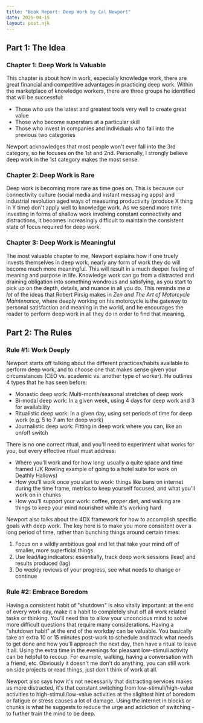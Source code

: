 ```yaml
---
title: "Book Report: Deep Work by Cal Newport"
date: 2025-04-15
layout: post.njk
---
```


## Part 1: The Idea

### Chapter 1: Deep Work Is Valuable

This chapter is about how in work, especially knowledge work, there are great financial and competitive advantages in practicing deep work. Within the marketplace of knowledge workers, there are three groups he identified that will be successful:

- Those who use the latest and greatest tools very well to create great value
- Those who become superstars at a particular skill
- Those who invest in companies and individuals who fall into the previous two categories

Newport acknowledges that most people won't ever fall into the 3rd category, so he focuses on the 1st and 2nd. Personally, I strongly believe deep work in the 1st category makes the most sense.

### Chapter 2: Deep Work is Rare

Deep work is becoming more rare as time goes on. This is because our connectivity culture (social media and instant messaging apps) and industrial revolution aged ways of measuring productivity (produce X thing in Y time) don't apply well to knowledge work. As we spend more time investing in forms of shallow work involving constant connectivity and distractions, it becomes increasingly difficult to maintain the consistent state of focus required for deep work.

### Chapter 3: Deep Work is Meaningful

The most valuable chapter to me, Newport explains how if one truely invests themselves in deep work, nearly any form of work they do will become much more meaningful. This will result in a much deeper feeling of meaning and purpose in life. Knowledge work can go from a distracted and draining obligation into something wondrous and satisfying, as you start to pick up on the depth, details, and nuance in all you do. This reminds me _a lot_ of the ideas that Robert Pirsig makes in _Zen and The Art of Motorcycle Maintenance_, where deeply working on his motorcycle is the gateway to personal satisfaction and meaning in the world, and he encourages the reader to perform deep work in all they do in order to find that meaning.

## Part 2: The Rules

### Rule #1: Work Deeply

Newport starts off talking about the different practices/habits available to perform deep work, and to choose one that makes sense given your circumstances (CEO vs. academic vs. another type of worker). He outlines 4 types that he has seen before:

- Monastic deep work: Multi-month/seasonal stretches of deep work
- Bi-modal deep work: In a given week, using 4 days for deep work and 3 for availability
- Ritualistic deep work: In a given day, using set periods of time for deep work (e.g. 5 to 7 am for deep work)
- Journalistic deep work: Fitting in deep work where you can, like an on/off switch

There is no one correct ritual, and you'll need to experiment what works for you, but every effective ritual must address:

- Where you'll work and for how long: usually a quite space and time framed (JK Rowling example of going to a hotel suite for work on Deathly Hallows)
- How you'll work once you start to work: things like bans on internet during the time frame, metrics to keep yourself focused, and what you'll work on in chunks
- How you'll support your work: coffee, proper diet, and walking are things to keep your mind nourished while it's working hard

Newport also talks about the 4DX framework for how to accomplish specific goals with deep work. The key here is to make you more consistent over a long period of time, rather than bunching things around certain times:

1. Focus on a wildly ambitious goal and let that take your mind off of smaller, more superficial things
2. Use lead/lag indicators: essentially, track deep work sessions (lead) and results produced (lag)
3. Do weekly reviews of your progress, see what needs to change or continue

### Rule #2: Embrace Boredom

Having a consistent habit of "shutdown" is also vitally important: at the end of every work day, make it a habit to completely shut off all work related tasks or thinking. You'll need this to allow your unconcious mind to solve more difficult questions that require many considerations. Having a "shutdown habit" at the end of the workday can be valuable. You basically take an extra 10 or 15 minutes post-work to schedule and track what needs to get done and how you'll approach the next day, then have a ritual to leave it all. Using the extra time in the evenings for pleasant low-stimuli activity can be helpful to recoup. For example, walking, having a conversation with a friend, etc. Obviously it doesn't me don't do anything, you can still work on side projects or read things, just don't think of work at all.

Newport also says how it's not necessarily that distracting services makes us more distracted, it's that constant switching from low-stimuli/high-value activities to high-stimuli/low-value activities at the slightest hint of boredom or fatigue or stress causes a lot of damage. Using the internet in blocks or chunks is what he suggests to reduce the urge and addiction of switching - to further train the mind to be deep.
